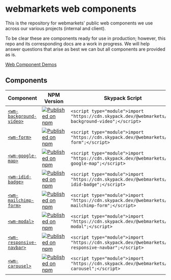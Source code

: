 # webmarkets web components

This is the repository for webmarkets' public web components we use across our various projects (internal and client).

To be clear these are components ready for use in production; however, this repo and its corresponding docs are a work in progress. We will help answer questions that arise as best we can but all components are provided as is.

[Web Component Demos](https://webmarkets-web-components.web.app/)

## Components

| Component     | NPM Version | Skypack Script
| --------------| ----------- | ------------
| [`<wm-background-video>`](https://github.com/Webmarkets/wm-web-components/tree/main/packages/wm-background-video) | [![Published on npm](https://img.shields.io/npm/v/@webmarkets/wm-background-video.svg)](https://www.npmjs.com/package/@webmarkets/wm-background-video) | `<script type="module">import "https://cdn.skypack.dev/@webmarkets/wm-background-video";</script>`
| [`<wm-form>`](https://github.com/Webmarkets/wm-web-components/tree/main/packages/wm-form) | [![Published on npm](https://img.shields.io/npm/v/@webmarkets/wm-form.svg)](https://www.npmjs.com/package/@webmarkets/wm-form) | `<script type="module">import "https://cdn.skypack.dev/@webmarkets/wm-form";</script>`
| [`<wm-google-map>`](https://github.com/Webmarkets/wm-web-components/tree/main/packages/wm-google-map) | [![Published on npm](https://img.shields.io/npm/v/@webmarkets/wm-google-map.svg)](https://www.npmjs.com/package/@webmarkets/wm-google-map) | `<script type="module">import "https://cdn.skypack.dev/@webmarkets/wm-google-map";</script>`
| [`<wm-idid-badge>`](https://github.com/Webmarkets/wm-web-components/tree/main/packages/wm-idid-badge) | [![Published on npm](https://img.shields.io/npm/v/@webmarkets/wm-idid-badge.svg)](https://www.npmjs.com/package/@webmarkets/wm-idid-badge) | `<script type="module">import "https://cdn.skypack.dev/@webmarkets/wm-idid-badge";</script>`
| [`<wm-mailchimp-form>`](https://github.com/Webmarkets/wm-web-components/tree/main/packages/wm-mailchimp-form) | [![Published on npm](https://img.shields.io/npm/v/@webmarkets/wm-mailchimp-form.svg)](https://www.npmjs.com/package/@webmarkets/wm-mailchimp-form) | `<script type="module">import "https://cdn.skypack.dev/@webmarkets/wm-mailchimp-form";</script>`
| [`<wm-modal>`](https://github.com/Webmarkets/wm-web-components/tree/main/packages/wm-modal) | [![Published on npm](https://img.shields.io/npm/v/@webmarkets/wm-modal.svg)](https://www.npmjs.com/package/@webmarkets/wm-modal) | `<script type="module">import "https://cdn.skypack.dev/@webmarkets/wm-modal";</script>`
| [`<wm-responsive-navbar>`](https://github.com/Webmarkets/wm-web-components/tree/main/packages/wm-responsive-navbar) | [![Published on npm](https://img.shields.io/npm/v/@webmarkets/wm-responsive-navbar.svg)](https://www.npmjs.com/package/@webmarkets/wm-responsive-navbar) | `<script type="module">import "https://cdn.skypack.dev/@webmarkets/wm-responsive-navbar";</script>`
| [`<wm-carousel>`](https://github.com/Webmarkets/wm-web-components/tree/main/packages/wm-carousel) | [![Published on npm](https://img.shields.io/npm/v/@webmarkets/wm-carousel.svg)](https://www.npmjs.com/package/@webmarkets/wm-carousel) | `<script type="module">import "https://cdn.skypack.dev/@webmarkets/wm-carousel";</script>`


